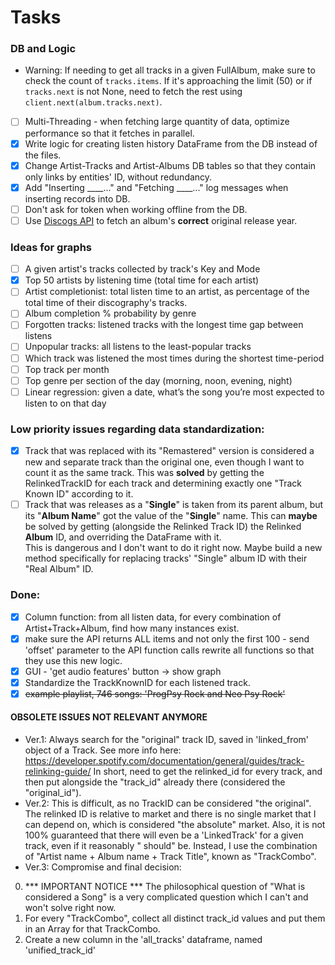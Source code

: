 # Tasks

### DB and Logic

- Warning: If needing to get all tracks in a given FullAlbum, make sure to check the count of ``tracks.items``. If it's
  approaching the limit (50) or if ``tracks.next`` is not None, need to fetch the rest
  using ``client.next(album.tracks.next)``.
- [ ] Multi-Threading - when fetching large quantity of data, optimize performance so that it fetches in parallel.
- [x] Write logic for creating listen history DataFrame from the DB instead of the files.
- [x] Change Artist-Tracks and Artist-Albums DB tables so that they contain only links by entities' ID, without
  redundancy.
- [x] Add "Inserting ____..." and "Fetching ____..." log messages when inserting records into DB.
- [ ] Don't ask for token when working offline from the DB.
- [ ] Use [Discogs API](https://github.com/joalla/discogs_client) to fetch an album's **correct** original release year.

### Ideas for graphs

- [ ] A given artist's tracks collected by track's Key and Mode
- [x] Top 50 artists by listening time (total time for each artist)
- [ ] Artist completionist: total listen time to an artist, as percentage of the total time of their discography's tracks.
- [ ] Album completion % probability by genre
- [ ] Forgotten tracks: listened tracks with the longest time gap between listens
- [ ] Unpopular tracks: all listens to the least-popular tracks
- [ ] Which track was listened the most times during the shortest time-period
- [ ] Top track per month
- [ ] Top genre per section of the day (morning, noon, evening, night)
- [ ] Linear regression: given a date, what’s the song you’re most expected to listen to on that day

### Low priority issues regarding data standardization:

- [x] Track that was replaced with its "Remastered" version is considered a new and separate track than the original
  one,
  even though I want to count it as the same track. This was **solved** by getting the RelinkedTrackID for each track
  and determining exactly one "Track Known ID" according to it.
- [ ] Track that was releases as a "**Single**" is taken from its parent album, but its "**Album Name**" got the value
  of the "**Single**" name.
  This can **maybe** be solved by getting (alongside the Relinked Track ID) the Relinked **Album** ID, and overriding
  the DataFrame with it. \
  This is dangerous and I don't want to do it right now.
  Maybe build a new method specifically for replacing tracks' "Single" album ID with their "Real Album" ID.

### Done:

- [x] Column function: from all listen data, for every combination of Artist+Track+Album, find how many instances exist.
- [x] make sure the API returns ALL items and not only the first 100 - send 'offset' parameter to the API function calls
  rewrite all functions so that they use this new logic.
- [x] GUI - 'get audio features' button -> show graph
- [x] Standardize the TrackKnownID for each listened track.
- [x] ~~example playlist, 746 songs: 'ProgPsy Rock and Neo Psy Rock'~~

#### OBSOLETE ISSUES NOT RELEVANT ANYMORE

* Ver.1: Always search for the "original" track ID, saved in 'linked_from' object of a Track.
  See more info here: https://developer.spotify.com/documentation/general/guides/track-relinking-guide/
  In short, need to get the relinked_id for every track, and then put alongside the "track_id" already there (considered
  the "original_id").
* Ver.2: This is difficult, as no TrackID can be considered "the original". The relinked ID is relative to market and
  there is no single
  market that I can depend on, which is considered "the absolute" market.
  Also, it is not 100% guaranteed that there will even be a 'LinkedTrack' for a given track, even if it reasonably "
  should" be.
  Instead, I use the combination of "Artist name + Album name + Track Title", known as "TrackCombo".
* Ver.3: Compromise and final decision:

0. *** IMPORTANT NOTICE *** The philosophical question of "What is considered a Song" is a very complicated question
   which I can't and won't solve right now.
1. For every "TrackCombo", collect all distinct track_id values and put them in an Array for that TrackCombo.
2. Create a new column in the 'all_tracks' dataframe, named 'unified_track_id'

